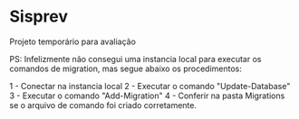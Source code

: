 # Sisprev
Projeto temporário para avaliação

PS: Infelizmente não consegui uma instancia local para executar os comandos de migration, mas segue abaixo os procedimentos:

1 - Conectar na instancia local
2 - Executar o comando "Update-Database"
3 - Executar o comando "Add-Migration"
4 - Conferir na pasta Migrations se o arquivo de comando foi criado corretamente.
